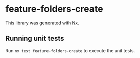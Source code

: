 # feature-folders-create

This library was generated with [Nx](https://nx.dev).

## Running unit tests

Run `nx test feature-folders-create` to execute the unit tests.
